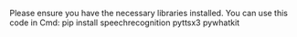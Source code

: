 Please ensure you have the necessary libraries installed.
You can use this code in Cmd: pip install speechrecognition pyttsx3 pywhatkit


